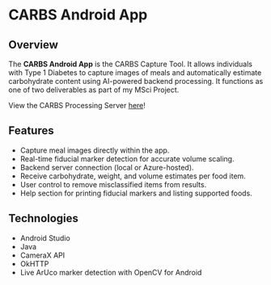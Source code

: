 # CARBS Android App

## Overview
The **CARBS Android App** is the CARBS Capture Tool. It allows individuals with Type 1 Diabetes to capture images of meals and automatically estimate carbohydrate content using AI-powered backend processing. It functions as one of two deliverables as part of my MSci Project. 


View the CARBS Processing Server [here](https://github.com/o-souter/carbs-app-processing)!



## Features
- Capture meal images directly within the app.
- Real-time fiducial marker detection for accurate volume scaling.
- Backend server connection (local or Azure-hosted).
- Receive carbohydrate, weight, and volume estimates per food item.
- User control to remove misclassified items from results.
- Help section for printing fiducial markers and listing supported foods.

## Technologies
- Android Studio
- Java
- CameraX API
- OkHTTP
- Live ArUco marker detection with OpenCV for Android
